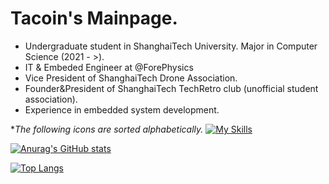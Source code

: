# Tacoin's Mainpage.

* Undergraduate student in ShanghaiTech University. Major in Computer Science (2021 - >).
* IT & Embeded Engineer at @ForePhysics
* Vice President of ShanghaiTech Drone Association.
* Founder&President of ShanghaiTech TechRetro club (unofficial student association).
* Experience in embedded system development.

**The following icons are sorted alphabetically.*
[![My Skills](https://skillicons.dev/icons?i=ae,anaconda,arduino,c,cpp,cmake,debian,discord,docker,git,github,githubactions,gitlab,gmail,js,latex,linux,md,matlab,mint,powershell,ps,pr,py,pytorch,qt,raspberrypi,stackoverflow,twitter,ubuntu,visualstudio,vscode,windows)](https://skillicons.dev)

[![Anurag's GitHub stats](https://github-readme-stats.vercel.app/api?username=wzqvip)](https://github.com/anuraghazra/github-readme-stats)

[![Top Langs](https://github-readme-stats.vercel.app/api/top-langs/?username=wzqvip&layout=donut)](https://github.com/anuraghazra/github-readme-stats)
